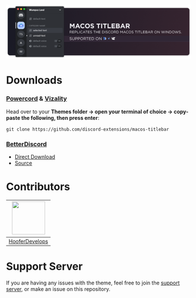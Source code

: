 <img src="./assets/banner.png">

# Downloads
### **[Powercord](https://powercord.dev/) & [Vizality](https://vizality.com/)**
Head over to your **Themes folder -> open your terminal of choice -> copy-paste the following, then press enter**:
```
git clone https://github.com/discord-extensions/macos-titlebar
```

### **[BetterDiscord](https://betterdiscord.app/)**
- [Direct Download](https://github.com/discord-extensions/macos-titlebar/releases/download/betterdiscord/macos-titlebar.theme.css)
- [Source](https://discord-extensions.github.io/macos-titlebar/src/source.css)

# Contributors
|<a href="https://github.com/HooferDevelops"><img src="https://avatars.githubusercontent.com/u/60201971?v=4" width="90px" height="90px"></a>|
|:-:|
|[HooferDevelops](https://github.com/HooferDevelops)|

# Support Server
If you are having any issues with the theme, feel free to join the [support server](https://discord.gg/vYdXbEzqDs), or make an issue on this repository.